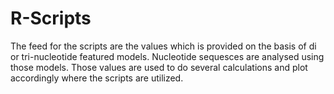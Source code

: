 # R-Scripts
The feed for the scripts are the values which is provided on the basis of di or tri-nucleotide featured models. Nucleotide sequesces are analysed using those models.
Those values are used to do several calculations and plot accordingly where the scripts are utilized. 
